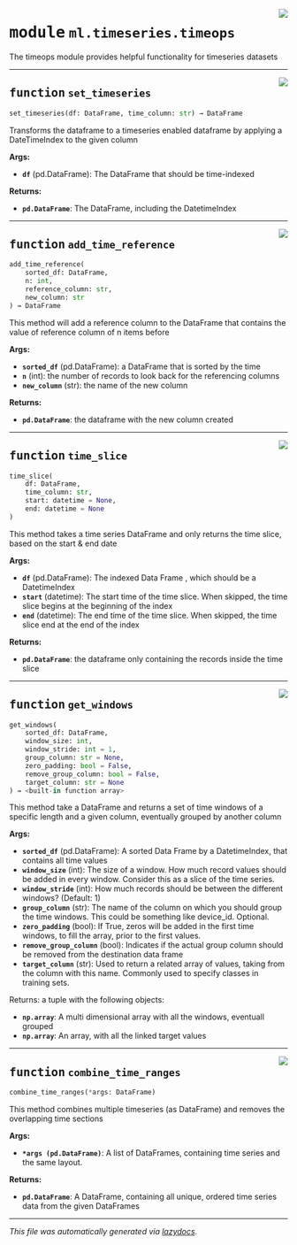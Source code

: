 <!-- markdownlint-disable -->

<a href="../../../arcus/ml/timeseries/timeops.py#L0"><img align="right" style="float:right;" src="https://img.shields.io/badge/-source-cccccc?style=flat-square"></a>

# <kbd>module</kbd> `ml.timeseries.timeops`
The timeops module provides helpful functionality for timeseries datasets 


---

<a href="../../../arcus/ml/timeseries/timeops.py#L10"><img align="right" style="float:right;" src="https://img.shields.io/badge/-source-cccccc?style=flat-square"></a>

## <kbd>function</kbd> `set_timeseries`

```python
set_timeseries(df: DataFrame, time_column: str) → DataFrame
```

Transforms the dataframe to a timeseries enabled dataframe by applying a DateTimeIndex to the given column 



**Args:**
 
 - <b>`df`</b> (pd.DataFrame):  The DataFrame that should be time-indexed 



**Returns:**
 
 - <b>`pd.DataFrame`</b>:  The DataFrame, including the DatetimeIndex 


---

<a href="../../../arcus/ml/timeseries/timeops.py#L25"><img align="right" style="float:right;" src="https://img.shields.io/badge/-source-cccccc?style=flat-square"></a>

## <kbd>function</kbd> `add_time_reference`

```python
add_time_reference(
    sorted_df: DataFrame,
    n: int,
    reference_column: str,
    new_column: str
) → DataFrame
```

This method will add a reference column to the DataFrame that contains the value of reference column of n items before 



**Args:**
 
 - <b>`sorted_df`</b> (pd.DataFrame):  a DataFrame that is sorted by the time 
 - <b>`n`</b> (int):  the number of records to look back for the referencing columns 
 - <b>`new_column`</b> (str):  the name of the new column 



**Returns:**
 
 - <b>`pd.DataFrame`</b>:  the dataframe with the new column created 


---

<a href="../../../arcus/ml/timeseries/timeops.py#L39"><img align="right" style="float:right;" src="https://img.shields.io/badge/-source-cccccc?style=flat-square"></a>

## <kbd>function</kbd> `time_slice`

```python
time_slice(
    df: DataFrame,
    time_column: str,
    start: datetime = None,
    end: datetime = None
)
```

This method takes a time series DataFrame and only returns the time slice, based on the start & end date 



**Args:**
 
 - <b>`df`</b> (pd.DataFrame):  The indexed Data Frame , which should be a DatetimeIndex 
 - <b>`start`</b> (datetime):  The start time of the time slice.  When skipped, the time slice begins at the beginning of the index 
 - <b>`end`</b> (datetime):  The end time of the time slice.  When skipped, the time slice end at the end of the index 



**Returns:**
 
 - <b>`pd.DataFrame`</b>:  the dataframe only containing the records inside the time slice 


---

<a href="../../../arcus/ml/timeseries/timeops.py#L56"><img align="right" style="float:right;" src="https://img.shields.io/badge/-source-cccccc?style=flat-square"></a>

## <kbd>function</kbd> `get_windows`

```python
get_windows(
    sorted_df: DataFrame,
    window_size: int,
    window_stride: int = 1,
    group_column: str = None,
    zero_padding: bool = False,
    remove_group_column: bool = False,
    target_column: str = None
) → <built-in function array>
```

This method take a DataFrame and returns a set of time windows of a specific length and a given column, eventually grouped by another column 



**Args:**
 
 - <b>`sorted_df`</b> (pd.DataFrame):  A sorted Data Frame by a DatetimeIndex, that contains all time values 
 - <b>`window_size`</b> (int):  The size of a window.  How much record values should be added in every window.  Consider this as a slice of the time series. 
 - <b>`window_stride`</b> (int):  How much records should be between the different windows?  (Default: 1) 
 - <b>`group_column`</b> (str):  The name of the column on which you should group the time windows.  This could be something like device_id.  Optional. 
 - <b>`zero_padding`</b> (bool):  If True, zeros will be added in the first time windows, to fill the array, prior to the first values. 
 - <b>`remove_group_column`</b> (bool):  Indicates if the actual group column should be removed from the destination data frame 
 - <b>`target_column`</b> (str):  Used to return a related array of values, taking from the column with this name.  Commonly used to specify classes in training sets. 

Returns: a tuple with the following objects: 
 - <b>`np.array`</b>:  A multi dimensional array with all the windows, eventuall grouped 
 - <b>`np.array`</b>:  An array, with all the linked target values 


---

<a href="../../../arcus/ml/timeseries/timeops.py#L141"><img align="right" style="float:right;" src="https://img.shields.io/badge/-source-cccccc?style=flat-square"></a>

## <kbd>function</kbd> `combine_time_ranges`

```python
combine_time_ranges(*args: DataFrame)
```

This method combines multiple timeseries (as DataFrame) and removes the overlapping time sections 



**Args:**
 
 - <b>`*args (pd.DataFrame)`</b>:  A list of DataFrames, containing time series and the same layout. 



**Returns:**
 
 - <b>`pd.DataFrame`</b>:  A DataFrame, containing all unique, ordered time series data from the given DataFrames 




---

_This file was automatically generated via [lazydocs](https://github.com/ml-tooling/lazydocs)._
